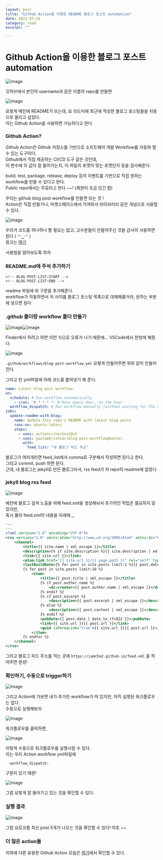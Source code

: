 ```yaml
---
layout: post
title: "Github Action을 이용한 README 블로그 포스트 automation" 
date: 2021-07-24
category: read 
excerpt: ""

---
```


# Github Action을 이용한 블로그 포스트 automation

![image](https://user-images.githubusercontent.com/28949235/126894324-74bbf446-694f-449d-a137-8198ffaf6dbf.png)

깃허브에서 본인의 username과 같은 이름의 repo를 만들면 

![image](https://user-images.githubusercontent.com/28949235/126894347-9a56bec1-19fe-4e26-b7a0-23b8103352cb.png)

요렇게 메인에 README가 뜨는데, 요 리드미에 최근에 작성한 블로그 포스팅들을 자동으로 올리고 싶었다.  
이는 Github Action을 사용하면 가능하다고 한다.

### Github Action?

Github Action은 Github 저장소를 기반으로 소프트웨어 개발 Workflow를 자동화 할 수 있는 도구이다.  
Github에서 직접 제공하는 CI/CD 도구 같은 것인데,  
이 변수에 이 값이 잘 들어가는지, 이 파일의 포맷이 맞는 포맷인지 등을 검사해준다.

build, test, package, release, deploy 등의 이벤트를 기반으로 직접 원하는 workflow를 만들 수 있다고 한다.  
Public repo에서는 무료라고 한다 ~~! (제한이 조금 있긴 함)

우리는 github blog post workflow를 만들면 되는 것 !  
Action은 직접 만들거나, 마켓스페이스에서 가져와서 라이브러리 같은 개념으로 사용할 수 있다.

![image](https://user-images.githubusercontent.com/28949235/126894526-e4158295-d3f0-4062-87d4-4355cbb7981e.png)

우리가 코드를 하나하나 짤 필요는 없고, 고수분들이 만들어주신 것을 감사히 사용하면 된다 ( ◠‿◠ )   
링크는 [여기](https://github.com/gautamkrishnar/blog-post-workflow)

사용법을 알아보도록 하자

### README.md에 주석 추가하기

```
<!-- BLOG-POST-LIST:START -->
<!-- BLOG-POST-LIST:END -->
```

readme 파일에 위 구문을 추가해준다.  
workflow가 작동하면서 저 사이를 블로그 포스팅 목록으로 대체해줄거라, 원하는 부분에 넣으면 된다

### .github 폴더랑 workflow 폴더 만들기

![image](https://user-images.githubusercontent.com/28949235/126895057-9201c8d6-b127-40be-b27e-1c8e35995344.png)![image](https://user-images.githubusercontent.com/28949235/126895059-93020ab0-afa5-40db-b714-4fa61526051b.png)

Finder에서 하려고 하면 이런 식으로 오류가 나기 때문에... VSCode에서 한방에 해줬다.

![image](https://user-images.githubusercontent.com/28949235/126895289-21bbdf77-b017-464f-8dc8-fcbcb0755b7a.png)

`.github/workflows/blog-post-workflow.yml` 요렇게 만들어주면 위와 같이 만들어진다.

그리고 빈 yml파일에 아래 코드를 붙여넣기 해 준다.

```yml
name: Latest blog post workflow
on:
  schedule: # Run workflow automatically
    - cron: '0 * * * *' # Runs every hour, on the hour
  workflow_dispatch: # Run workflow manually (without waiting for the cron to be called), through the Github Actions Workflow page directly
jobs:
  update-readme-with-blog:
    name: Update this repo's README with latest blog posts
    runs-on: ubuntu-latest
    steps:
      - uses: actions/checkout@v2
      - uses: gautamkrishnar/blog-post-workflow@master
        with:
          feed_list: "내 블로그 피드 주소"
```

블로그가 여러개라면 feed_list에서 comma로 구분해서 작성하면 된다고 한다.  
그리고 commit, push 하면 된다.  
근데, 내 블로그는 jekyll로 만든 블로그라서, rss feed가 저 repo의 readme에 없었다.

### jekyll blog rss feed

![image](https://user-images.githubusercontent.com/28949235/126895640-ac7c73b7-458c-4272-8980-fcf56ed1f8da.png)

예전에 블로그 검색 노출을 위해 feed.xml을 생성해놔서 추가적인 작업은 필요하지 않았지만,  
혹시 몰라 feed.xml의 내용을 아래에 ,,

```xml
---
---
<?xml version="1.0" encoding="UTF-8"?>
<rss version="2.0" xmlns:atom="http://www.w3.org/2005/Atom" xmlns:dc="http://purl.org/dc/elements/1.1/">
    <channel>
        <title>{{ site.name | xml_escape }}</title>
        <description>{% if site.description %}{{ site.description | xml_escape }}{% endif %}</description>
        <link>{{ site.url }}</link>
        <atom:link href="{{ site.url }}/{{ page.path }}" rel="self" type="application/rss+xml" />
        <lastBuildDate>{% for post in site.posts limit:1 %}{{ post.date | date_to_rfc822 }}{% endfor %}</lastBuildDate>
        {% for post in site.posts limit:10 %}
            <item>
                <title>{{ post.title | xml_escape }}</title>
                {% if post.author.name %}
                    <dc:creator>{{ post.author.name | xml_escape }}</dc:creator>
                {% endif %}
                {% if post.excerpt %}
                    <description>{{ post.excerpt | xml_escape }}</description>
                {% else %}
                    <description>{{ post.content | xml_escape }}</description>
                {% endif %}
                <pubDate>{{ post.date | date_to_rfc822 }}</pubDate>
                <link>{{ site.url }}{{ post.url }}</link>
                <guid isPermaLink="true">{{ site.url }}{{ post.url }}</guid>
            </item>
        {% endfor %}
    </channel>
</rss>

```

그리고 블로그 피드 주소를 적는 곳에 `https://iamcho2.github.io/feed.xml` 을 적어주면 완성!

### 확인하기, 수동으로 trigger하기

![image](https://user-images.githubusercontent.com/28949235/126895869-41457a3e-aa50-4bf6-ab07-229bdf49d126.png)

그리고 Action에 가보면 내가 추가한 workflow가 떠 있지만, 아직 실행된 워크플로우는 없다.  
수동으로 실행해보자

![image](https://user-images.githubusercontent.com/28949235/126895939-47c9a433-ae6a-4154-9c1b-09cd93f74ebf.png)

워크플로우를 클릭하면, 

![image](https://user-images.githubusercontent.com/28949235/126895980-e3568fb1-aae2-4a70-bbc2-74cfb8c4c3a6.png)

이렇게 수동으로 워크플로우를 실행시킬 수 있다.  
이는 우리 Action workflow yml파일에

```
  workflow_dispatch: 
```

구문이 있기 때문!

![image](https://user-images.githubusercontent.com/28949235/126896021-132b5cd0-e8b7-409a-ba2d-3365f6fab8d4.png)

그럼 요렇게 잘 돌아가고 있는 것을 확인할 수 있다.

### 실행 결과

![image](https://user-images.githubusercontent.com/28949235/126896032-4a16c271-1aeb-4432-9ce4-42eb1b9270f8.png)

그럼 요로코롬 최신 post 5개가 나오는 것을 확인할 수 있다! 야호 ~~

### 더 많은 action들

이외에 다른 유용한 Github Action 모음은 [여기](https://about.codecov.io/blog/discovering-the-most-popular-and-most-used-github-actions/)에서 확인할 수 있다.
